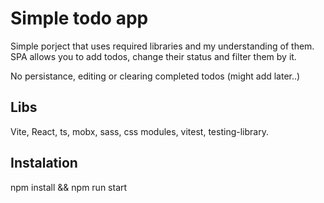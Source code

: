 # Simple todo app

Simple porject that uses required libraries and my understanding of them. SPA allows you to add todos, change their status and filter them by it.

No persistance, editing or clearing completed todos (might add later..)

## Libs

Vite, React, ts, mobx, sass, css modules, vitest, testing-library.

## Instalation

npm install && npm run start

